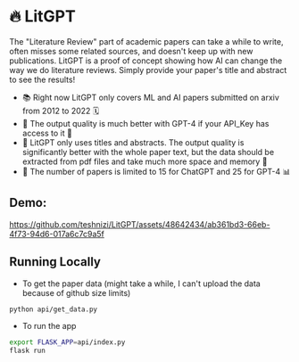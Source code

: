 # 🔥 LitGPT

The "Literature Review" part of academic papers can take a while to write, often misses some related sources, and doesn't keep up with new publications. LitGPT is a proof of concept showing how AI can change the way we do literature reviews. Simply provide your paper's title and abstract to see the results!

- 📚 Right now LitGPT only covers ML and AI papers submitted on arxiv from 2012 to 2022 🗓️
- 🚀 The output quality is much better with GPT-4 if your API_Key has access to it 🔑
- 📄 LitGPT only uses titles and abstracts. The output quality is significantly better with the whole paper text, but the data should be extracted from pdf files and take much more space and memory 💾
- 🔢 The number of papers is limited to 15 for ChatGPT and 25 for GPT-4 📊

## Demo:


https://github.com/teshnizi/LitGPT/assets/48642434/ab361bd3-66eb-4f73-94d6-017a6c7c9a5f


## Running Locally

- To get the paper data (might take a while, I can't upload the data because of github size limits)

```bash
python api/get_data.py
```

- To run the app

```bash
export FLASK_APP=api/index.py
flask run
```

